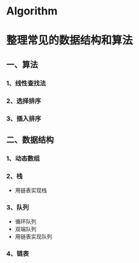 # Algorithm
# 整理常见的数据结构和算法
## 一、算法
### 1、线性查找法
### 2、选择排序
### 3、插入排序

## 二、数据结构
### 1、动态数组
### 2、栈
* 用链表实现栈
### 3、队列
* 循环队列
* 双端队列
* 用链表实现队列
### 4、链表